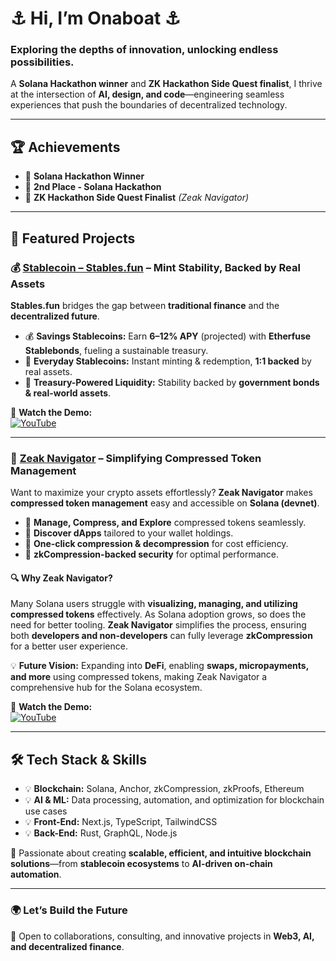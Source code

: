 # ⚓ Hi, I’m Onaboat ⚓  
### Exploring the depths of innovation, unlocking endless possibilities.  

A **Solana Hackathon winner** and **ZK Hackathon Side Quest finalist**, I thrive at the intersection of **AI, design, and code**—engineering seamless experiences that push the boundaries of decentralized technology.  

---

## 🏆 Achievements  

- 🏅 **Solana Hackathon Winner**  
- 🏅 **2nd Place - Solana Hackathon**  
- 🏅 **ZK Hackathon Side Quest Finalist** *(Zeak Navigator)*  

---

## 🚀 Featured Projects  


### 💰 [Stablecoin – Stables.fun](https://stablefun-v2.vercel.app/) – Mint Stability, Backed by Real Assets  

**Stables.fun** bridges the gap between **traditional finance** and the **decentralized future**.  

- 💰 **Savings Stablecoins:** Earn **6–12% APY** (projected) with **Etherfuse Stablebonds**, fueling a sustainable treasury.  
- 🔄 **Everyday Stablecoins:** Instant minting & redemption, **1:1 backed** by real assets.  
- 🏦 **Treasury-Powered Liquidity:** Stability backed by **government bonds & real-world assets**.  

🎥 **Watch the Demo:**  
[![YouTube](https://img.shields.io/badge/Watch%20Demo-red?logo=youtube)](https://www.youtube.com/watch?v=htvrvnL9AEA)

---

### 🎯 [Zeak Navigator](https://zeaknavigator.vercel.app/) – Simplifying Compressed Token Management  

Want to maximize your crypto assets effortlessly? **Zeak Navigator** makes **compressed token management** easy and accessible on **Solana (devnet)**.  

- 🔹 **Manage, Compress, and Explore** compressed tokens seamlessly.  
- 🔹 **Discover dApps** tailored to your wallet holdings.  
- 🔹 **One-click compression & decompression** for cost efficiency.  
- 🔹 **zkCompression-backed security** for optimal performance.  

#### 🔍 Why Zeak Navigator?  
Many Solana users struggle with **visualizing, managing, and utilizing compressed tokens** effectively. As Solana adoption grows, so does the need for better tooling. **Zeak Navigator** simplifies the process, ensuring both **developers and non-developers** can fully leverage **zkCompression** for a better user experience.  

💡 **Future Vision:** Expanding into **DeFi**, enabling **swaps, micropayments, and more** using compressed tokens, making Zeak Navigator a comprehensive hub for the Solana ecosystem.  

🎥 **Watch the Demo:**  
[![YouTube](https://img.shields.io/badge/Watch%20Demo-red?logo=youtube)](https://www.youtube.com/watch?v=nCI1vmcBLBY)  

---

## 🛠️ Tech Stack & Skills  

- 💡 **Blockchain:** Solana, Anchor, zkCompression, zkProofs, Ethereum  
- 💡 **AI & ML:** Data processing, automation, and optimization for blockchain use cases  
- 💡 **Front-End:** Next.js, TypeScript, TailwindCSS  
- 💡 **Back-End:** Rust, GraphQL, Node.js  

📌 Passionate about creating **scalable, efficient, and intuitive blockchain solutions**—from **stablecoin ecosystems** to **AI-driven on-chain automation**.  

---

### 🌍 Let’s Build the Future  

💬 Open to collaborations, consulting, and innovative projects in **Web3, AI, and decentralized finance**.  

<!---
onaboat/onaboat is a ✨ special ✨ repository because its `README.md` (this file) appears on your GitHub profile.
You can click the Preview link to take a look at your changes.
--->
